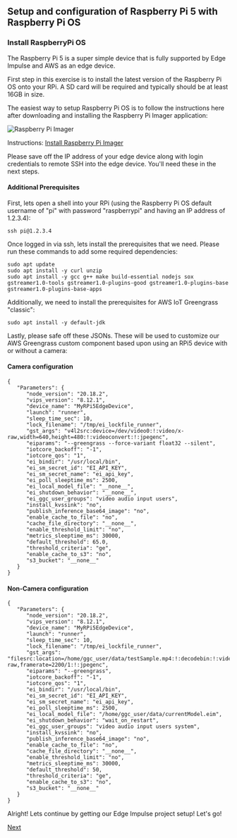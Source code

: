## Setup and configuration of Raspberry Pi 5 with Raspberry Pi OS

### Install RaspberryPi OS

The Raspberry Pi 5 is a super simple device that is fully supported by Edge Impulse and AWS as an edge device. 

First step in this exercise is to install the latest version of the Raspberry Pi OS onto your RPi. A SD card will be required and typically should be at least 16GB in size. 

The easiest way to setup Raspberry Pi OS is to follow the instructions here after downloading and installing the Raspberry Pi Imager application:

![Raspberry Pi Imager](RPi_Imager.png)

Instructions: [Install Raspberry Pi Imager](https://www.raspberrypi.com/software/)

Please save off the IP address of your edge device along with login credentials to remote SSH into the edge device. You'll need these in the next steps. 

#### Additional Prerequisites

First, lets open a shell into your RPi (using the Raspberry Pi OS default username of "pi" with password "raspberrypi" and having an IP address of 1.2.3.4):

	ssh pi@1.2.3.4
	
Once logged in via ssh, lets install the prerequisites that we need. Please run these commands to add some required dependencies:

	sudo apt update	
	sudo apt install -y curl unzip
	sudo apt install -y gcc g++ make build-essential nodejs sox gstreamer1.0-tools gstreamer1.0-plugins-good gstreamer1.0-plugins-base gstreamer1.0-plugins-base-apps
	
Additionally, we need to install the prerequisites for AWS IoT Greengrass "classic":

	sudo apt install -y default-jdk  

Lastly, please safe off these JSONs.  These will be used to customize our AWS Greengrass custom component based upon using an RPi5 device with or without a camera:

#### Camera configuration

	{     
	   "Parameters": {
	      "node_version": "20.18.2",
	      "vips_version": "8.12.1",
	      "device_name": "MyRPi5EdgeDevice", 
	      "launch": "runner",
	      "sleep_time_sec": 10,
	      "lock_filename": "/tmp/ei_lockfile_runner",
	      "gst_args": "v4l2src:device=/dev/video0:!:video/x-raw,width=640,height=480:!:videoconvert:!:jpegenc",
	      "eiparams": "--greengrass --force-variant float32 --silent",
	      "iotcore_backoff": "-1",
	      "iotcore_qos": "1",
	      "ei_bindir": "/usr/local/bin",
	      "ei_sm_secret_id": "EI_API_KEY",
	      "ei_sm_secret_name": "ei_api_key",
	      "ei_poll_sleeptime_ms": 2500,
	      "ei_local_model_file": "__none__",
	      "ei_shutdown_behavior": "__none__",
	      "ei_ggc_user_groups": "video audio input users",
	      "install_kvssink": "no",
	      "publish_inference_base64_image": "no",
	      "enable_cache_to_file": "no",
	      "cache_file_directory": "__none__",
	      "enable_threshold_limit": "no",
	      "metrics_sleeptime_ms": 30000,
	      "default_threshold": 65.0,
	      "threshold_criteria": "ge",
	      "enable_cache_to_s3": "no",
	      "s3_bucket": "__none__"
	   }  
	}     


#### Non-Camera configuration

	{     
	   "Parameters": { 
	      "node_version": "20.18.2",
	      "vips_version": "8.12.1",
	      "device_name": "MyRPi5EdgeDevice",
	      "launch": "runner",
	      "sleep_time_sec": 10,
	      "lock_filename": "/tmp/ei_lockfile_runner",
	      "gst_args": "filesrc:location=/home/ggc_user/data/testSample.mp4:!:decodebin:!:videoconvert:!:videorate:!:video/x-raw,framerate=2200/1:!:jpegenc",
	      "eiparams": "--greengrass",
	      "iotcore_backoff": "-1",
	      "iotcore_qos": "1",
	      "ei_bindir": "/usr/local/bin",
	      "ei_sm_secret_id": "EI_API_KEY",
	      "ei_sm_secret_name": "ei_api_key",
	      "ei_poll_sleeptime_ms": 2500,
	      "ei_local_model_file": "/home/ggc_user/data/currentModel.eim",
	      "ei_shutdown_behavior": "wait_on_restart",
	      "ei_ggc_user_groups": "video audio input users system",
	      "install_kvssink": "no",
	      "publish_inference_base64_image": "no",
	      "enable_cache_to_file": "no",
	      "cache_file_directory": "__none__",
	      "enable_threshold_limit": "no",
	      "metrics_sleeptime_ms": 30000,
	      "default_threshold": 50,
	      "threshold_criteria": "ge",
	      "enable_cache_to_s3": "no",
	      "s3_bucket": "__none__" 
	   }  
	}  

Alright!  Lets continue by getting our Edge Impulse project setup! Let's go!

[Next](./edgeimpulseprojectbuild/)